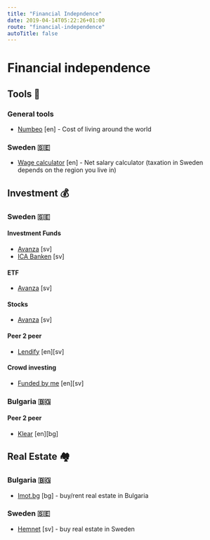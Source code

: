 ```yaml
---
title: "Financial Indepndence"
date: 2019-04-14T05:22:26+01:00
route: "financial-independence"
autoTitle: false
---
```


# Financial independence

## Tools 🔧

### General tools

* [Numbeo](https://www.numbeo.com/cost-of-living/) [en] - Cost of living around the world

### Sweden 🇸🇪

* [Wage calculator](https://statsskuld.se/en-sv/jobs/berakna-nettolon) [en] - Net salary calculator (taxation in Sweden depends on the region you live in)

## Investment 💰

### Sweden 🇸🇪

#### Investment Funds

* [Avanza](https://www.avanza.se/start) [sv]
* [ICA Banken](https://www.icabanken.se/fond-och-sparande/) [sv]

#### ETF

* [Avanza](https://www.avanza.se/borshandlade-produkter/etf-torg/lista.html) [sv]

#### Stocks

* [Avanza](https://www.avanza.se/start) [sv]

#### Peer 2 peer

* [Lendify](https://lendify.se/r/ErvOtMLlk6) [en][sv]

#### Crowd investing

* [Funded by me](https://www.fundedbyme.com/en/) [en][sv]

### Bulgaria 🇧🇬

#### Peer 2 peer

* [Klear](https://www.klearlending.com/en) [en][bg]

## Real Estate 🏘️

### Bulgaria 🇧🇬

* [Imot.bg](https://www.imot.bg/) [bg] - buy/rent real estate in Bulgaria

### Sweden 🇸🇪

* [Hemnet](https://www.hemnet.se/) [sv] - buy real estate in Sweden
